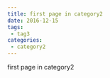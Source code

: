 ```yaml
---
title: first page in category2
date: 2016-12-15
tags:
 - tag3
categories: 
 - category2
---
```


first page in category2

